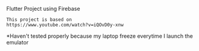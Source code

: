 Flutter Project using Firebase

    This project is based on
    https://www.youtube.com/watch?v=iQOvD0y-xnw

*Haven't tested properly because my laptop freeze everytime I launch the emulator
